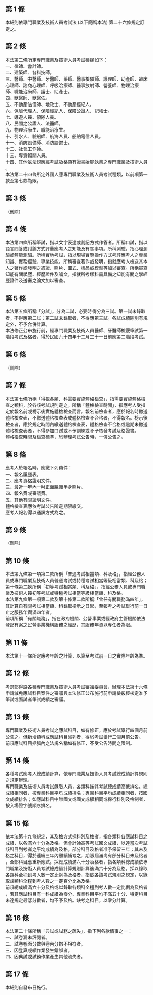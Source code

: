 第 1 條
-------
本細則依專門職業及技術人員考試法 (以下簡稱本法) 第二十六條規定訂  
定之。

第 2 條
-------
本法第二條所定專門職業及技術人員考試種類如下：  
一、律師、會計師。  
二、建築師、各科技師。  
三、醫師、中醫師、牙醫師、藥師、醫事檢驗師、護理師、助產師、臨床  
    心理師、諮商心理師、呼吸治療師、醫事放射師、營養師、物理治療  
    師、職能治療師、護士、助產士。  
四、獸醫師、獸醫佐。  
五、不動產估價師、地政士、不動產經紀人。  
六、保險代理人、保險經紀人、保險公證人、記帳士。  
七、導遊人員、領隊人員。  
八、民間之公證人、法醫師。  
九、物理治療生、職能治療生。  
十、引水人、驗船師、航海人員、船舶電信人員。  
十一、消防設備師、消防設備士。  
十二、社會工作師。  
十三、專責報關人員。  
十四、其他依法規應經考試及格領有證書始能執業之專門職業及技術人員  
      。  
本法第二十四條所定外國人應專門職業及技術人員考試種類，以前項第一  
款至第七款為限。

第 3 條
-------
（刪除）

第 4 條
-------
本法第四條所稱筆試，指以文字表達或劃記方式作答者。所稱口試，指以  
語言問答或討論方式評量應考人之知能及有關事項。所稱測驗，指心理測  
驗或體能測驗。所稱實地考試，指以現場實際操作方式考評應考人之專業  
知識、實務經驗、專業技能。所稱審查著作或發明，指就應考人檢送其本  
人之著作或發明之憑證、照片、圖式、樣品或模型等加以審查。所稱審查  
知能有關學歷、經歷證件及論文，指就所考類科需具備之知能有關之學經  
歷證件及送審之論文加以審查。

第 5 條
-------
本法第五條所稱「分試」，分為二試，必要時得分為三試。第一試未錄取  
者，不得應第二試；第二試未錄取者，不得應第三試。各試成績除別有規  
定外，不予合併計算。  
本法修正公布施行前，經專門職業及技術人員醫師、牙醫師檢覈筆試第一  
階段考試及格者，得於民國九十四年十二月三十一日前應第二階段考試。

第 6 條
-------
（刪除）

第 7 條
-------
本法第七條所稱「得視各類、科需要實施體格檢查」，指需要實施體格檢  
查之類科，於各該考試規則定之。所稱「體格檢查時間」，指應考人受指  
定於報名前或榜示後實施體格檢查而言。報名前檢查者，應於報名時繳送  
體格檢查表，不繳送體格檢查表或體格檢查不合格者，不得報名。榜示後  
檢查者，應於規定時間內繳送體格檢查表，體格檢查不合格或逾期未繳送  
體格檢查表者，不得參加口試或不予訓練或不予核發考試及格證書。  
體格檢查時間及檢查標準，於辦理考試公告時，一併公告之。

第 8 條
-------
應考人於報名時，應繳下列費件：  
一、報名履歷表。  
二、應考資格證明文件。  
三、最近一年內一吋正面脫帽半身照片。  
四、報名費或審議費。  
五、其他有關證明文件。  
體格檢查表應依考試公告所定期限繳交。  
應考人報名得以通訊方式為之。

第 9 條
-------
（刪除）

第 10 條
--------
本法第九條第一項第二款所稱「普通考試相當類、科及格」，指經公務人  
員或專門職業及技術人員普通考試或特種考試相當等級相當類、科及格；  
第十條第二款所稱「初等考試相當類、科及格」，指經公務人員或專門職  
業及技術人員初等考試或特種考試相當等級相當類、科及格。  
本法第九條第一項第二款及第十條第二款所稱「曾任有關職務滿四年」，  
其計算自有關考試相當類、科錄取榜示之日起，至報考之考試舉行前一日  
止之服務年資滿四年者。  
前項所稱「有關職務」，指在政府機關、公營事業或經政府主管機關依法  
登記有案之民營事業機構服務之經歷，其服務年資以專任者為限。

第 11 條
--------
本法第十一條所定應考年齡之計算，以算至考試前一日之實際年齡為準。

第 12 條
--------
考選部得設各種專門職業及技術人員考試審議委員會，辦理本法第十六條  
申請減免應試科目案件之審議與本法修正公布施行前申請檢覈經核定准予  
筆試或面試者筆試成績之審議。

第 13 條
--------
專門職業及技術人員考試之應試科目，如有修正，應於考試舉行四個月前  
公告之。但新增類科或應試科目減列者，得於考試舉行二個月前公告。  
前項應試科目括弧內之法規名稱如有修正，不受公告時間之限制。

第 14 條
--------
各種考試應考人總成績計算，依專門職業及技術人員考試總成績計算規則  
之規定辦理。  
專門職業及技術人員考試錄取人員，各類科按其考試總成績高低排名。總  
成績相同者，按專業科目平均成績排名；專業科目平均成績相同者，按國  
文成績排名；如應試科目中無國文或國文成績相同或採行科別及格制者，  
按入場證字號順序排名。

第 15 條
--------
依本法第十九條規定，其及格方式採科別及格者，指各類科各應試科目之  
成績，以各滿六十分為及格。但會計師高等考試國文成績，以達當次考試  
該科目到考者之平均成績為及格。部分科目及格者准予保留三年；其未及  
格之科目，得於連續三年內繼續補考之，期限屆滿尚有部分科目未及格者  
，全部科目應重新應試。採總成績滿六十分及格者，指各類科總成績依專  
門職業及技術人員考試總成績計算規則計算後滿六十分為及格。採以錄取  
各類科全程到考人數一定比例為及格者，指依各該考試規則之規定，以錄  
取該類科全程到考人數之一定百分比為及格。  
前項總成績滿六十分及格或以錄取各類科全程到考人數一定比例為及格者  
，若其應試科目有一科成績為零分、專業科目平均不滿五十分、特定科目  
未達規定最低分數者，均不予及格。缺考之科目，以零分計算。

第 16 條
--------
本法第二十條所稱「典試或試務之疏失」，指下列各款情事之一：  
一、試卷漏未評閱者。  
二、試卷卷面分數與卷內分數不相符者。  
三、因登算成績作業發生錯誤者。  
四、因典試或試務作業產生其他疏失者。

第 17 條
--------
本細則自發布日施行。

